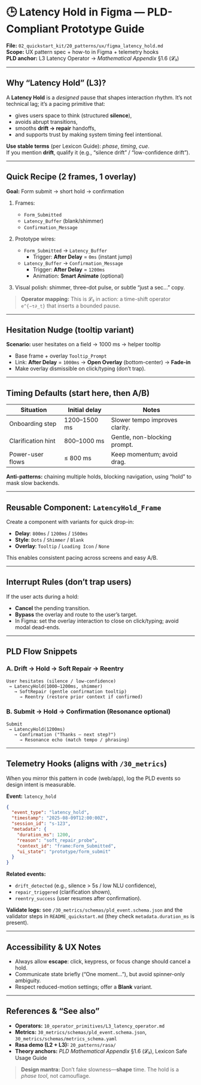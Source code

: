 # 🕒 Latency Hold in Figma — PLD-Compliant Prototype Guide
**File:** `02_quickstart_kit/20_patterns/ux/figma_latency_hold.md`  
**Scope:** UX pattern spec + how-to in Figma + telemetry hooks  
**PLD anchor:** L3 Latency Operator → *Mathematical Appendix* §1.6 (𝓛₃)

---

## Why “Latency Hold” (L3)?
A **Latency Hold** is a *designed* pause that shapes interaction rhythm. It’s not technical lag; it’s a pacing primitive that:
- gives users space to think (structured **silence**),
- avoids abrupt transitions,
- smooths **drift → repair** handoffs,
- and supports trust by making system timing feel intentional.

**Use stable terms** (per Lexicon Guide): *phase*, *timing*, *cue*.  
If you mention **drift**, qualify it (e.g., “silence drift” / “low-confidence drift”).

---

## Quick Recipe (2 frames, 1 overlay)
**Goal:** Form submit → short hold → confirmation

1) Frames:  
   - `Form_Submitted`  
   - `Latency_Buffer` (blank/shimmer)  
   - `Confirmation_Message`

2) Prototype wires:  
   - `Form_Submitted` → `Latency_Buffer`  
     - Trigger: **After Delay** = `0ms` (instant jump)  
   - `Latency_Buffer` → `Confirmation_Message`  
     - Trigger: **After Delay** = `1200ms`  
     - Animation: **Smart Animate** (optional)

3) Visual polish: shimmer, three-dot pulse, or subtle “just a sec…” copy.

> **Operator mapping:** This is 𝓛₃ in action: a time-shift operator `e^{−τ∂_t}` that inserts a bounded pause.

---

## Hesitation Nudge (tooltip variant)
**Scenario:** user hesitates on a field → 1000 ms → helper tooltip

- Base frame + overlay `Tooltip_Prompt`  
- Link: **After Delay** = `1000ms` → **Open Overlay** (bottom-center) → **Fade-in**  
- Make overlay dismissible on click/typing (don’t trap).

---

## Timing Defaults (start here, then A/B)
| Situation           | Initial delay | Notes                          |
|---------------------|---------------|--------------------------------|
| Onboarding step     | 1200–1500 ms  | Slower tempo improves clarity. |
| Clarification hint  | 800–1000 ms   | Gentle, non-blocking prompt.   |
| Power-user flows    | ≤ 800 ms      | Keep momentum; avoid drag.     |

**Anti-patterns:** chaining multiple holds, blocking navigation, using “hold” to mask slow backends.

---

## Reusable Component: `LatencyHold_Frame`
Create a component with variants for quick drop-in:

- **Delay**: `800ms` / `1200ms` / `1500ms`  
- **Style**: `Dots` / `Shimmer` / `Blank`  
- **Overlay**: `Tooltip` / `Loading Icon` / `None`

This enables consistent pacing across screens and easy A/B.

---

## Interrupt Rules (don’t trap users)
If the user acts during a hold:
- **Cancel** the pending transition.
- **Bypass** the overlay and route to the user’s target.
- In Figma: set the overlay interaction to close on click/typing; avoid modal dead-ends.

---

## PLD Flow Snippets
### A. Drift → Hold → Soft Repair → Reentry
```text
User hesitates (silence / low-confidence)
 → LatencyHold(1000–1200ms, shimmer)
   → SoftRepair (gentle confirmation tooltip)
     → Reentry (restore prior context if confirmed)
```

### B. Submit → Hold → Confirmation (Resonance optional)
```text
Submit
 → LatencyHold(1200ms)
   → Confirmation ("Thanks — next step?")
     → Resonance echo (match tempo / phrasing)
```

---

## Telemetry Hooks (aligns with `/30_metrics`)
When you mirror this pattern in code (web/app), log the PLD events so design intent is measurable.

**Event:** `latency_hold`  
```json
{
  "event_type": "latency_hold",
  "timestamp": "2025-08-09T12:00:00Z",
  "session_id": "s-123",
  "metadata": {
    "duration_ms": 1200,
    "reason": "soft_repair_probe",
    "context_id": "frame:Form_Submitted",
    "ui_state": "prototype/form_submit"
  }
}
```

**Related events:**
- `drift_detected` (e.g., silence > 5s / low NLU confidence),
- `repair_triggered` (clarification shown),
- `reentry_success` (user resumes after confirmation).

**Validate logs:** see `/30_metrics/schemas/pld_event.schema.json` and the validator steps in `README_quickstart.md` (they check `metadata.duration_ms` is present).

---

## Accessibility & UX Notes
- Always allow **escape**: click, keypress, or focus change should cancel a hold.
- Communicate state briefly (“One moment…”), but avoid spinner-only ambiguity.
- Respect reduced-motion settings; offer a **Blank** variant.

---

## References & “See also”
- **Operators:** `10_operator_primitives/L3_latency_operator.md`  
- **Metrics:** `30_metrics/schemas/pld_event.schema.json`, `30_metrics/schemas/metrics_schema.yaml`  
- **Rasa demo (L2 + L3):** `20_patterns/rasa/`  
- **Theory anchors:** *PLD Mathematical Appendix* §1.6 (𝓛₃), Lexicon Safe Usage Guide

> **Design mantra:** Don’t fake slowness—**shape** time. The hold is a *phase tool*, not camouflage.
